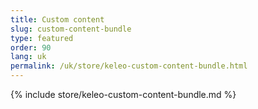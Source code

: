 ```yaml
---
title: Custom content
slug: custom-content-bundle
type: featured
order: 90
lang: uk
permalink: /uk/store/keleo-custom-content-bundle.html
---
```


{% include store/keleo-custom-content-bundle.md %}
